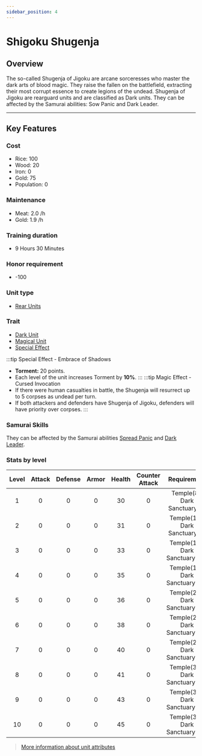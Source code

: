 ```yaml
---
sidebar_position: 4
---
```


# Shigoku Shugenja

## Overview

The so-called Shugenja of Jigoku are arcane sorceresses who master the dark arts of blood magic. They raise the fallen on the battlefield, extracting their most corrupt essence to create legions of the undead.
Shugenja of Jigoku are rearguard units and are classified as Dark units. They can be affected by the Samurai abilities: Sow Panic and Dark Leader.

---

## Key Features

### Cost
- Rice: 100
- Wood: 20
- Iron: 0
- Gold: 75
- Population: 0

### Maintenance
- Meat: 2.0 /h
- Gold: 1.9 /h

### Training duration
- 9 Hours 30 Minutes

### Honor requirement
- -100

### Unit type
- [Rear Units](../index.md#rear-units)

### Trait
- [Dark Unit](../index.md#dark-units-1)
- [Magical Unit](../index.md#magical-units)
- [Special Effect](../index.md#special-effects)

:::tip Special Effect - Embrace of Shadows
- **Torment:** 20 points.
- Each level of the unit increases Torment by **10%**.
:::
:::tip Magic Effect - Cursed Invocation
- If there were human casualties in battle, the Shugenja will resurrect up to 5 corpses as undead per turn.
- If both attackers and defenders have Shugenja of Jigoku, defenders will have priority over corpses.
:::

### Samurai Skills
They can be affected by the Samurai abilities [Spread Panic](../../samurais/reasoning-skills.md) and [Dark Leader](../../samurais/charisma-skills.md).

### Stats by level

| Level | Attack | Defense | Armor | Health | Counter Attack |          Requirement           |
| :---: | :----: | :-----: | :---: | :----: | :------------: | :----------------------------: |
|   1   |   0    |    0    |   0   |   30   |       0        |  Temple(8), Dark Sanctuary(4)  |
|   2   |   0    |    0    |   0   |   31   |       0        | Temple(11), Dark Sanctuary(8)  |
|   3   |   0    |    0    |   0   |   33   |       0        | Temple(14), Dark Sanctuary(12) |
|   4   |   0    |    0    |   0   |   35   |       0        | Temple(17), Dark Sanctuary(16) |
|   5   |   0    |    0    |   0   |   36   |       0        | Temple(21), Dark Sanctuary(18) |
|   6   |   0    |    0    |   0   |   38   |       0        | Temple(25), Dark Sanctuary(20) |
|   7   |   0    |    0    |   0   |   40   |       0        | Temple(28), Dark Sanctuary(22) |
|   8   |   0    |    0    |   0   |   41   |       0        | Temple(30), Dark Sanctuary(24) |
|   9   |   0    |    0    |   0   |   43   |       0        | Temple(33), Dark Sanctuary(26) |
|  10   |   0    |    0    |   0   |   45   |       0        | Temple(35), Dark Sanctuary(28) |


> [More information about unit attributes](../index.md#attributes)